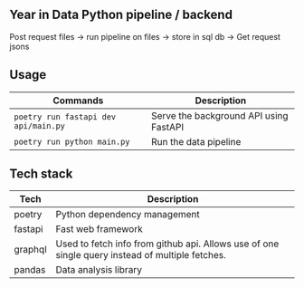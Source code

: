 ## Year in Data Python pipeline / backend

Post request files -> run pipeline on files -> store in sql db -> Get request jsons

## Usage

Commands | Description
-|-
`poetry run fastapi dev api/main.py` | Serve the background API using FastAPI
`poetry run python main.py` | Run the data pipeline

## Tech stack 

Tech | Description
-|-
poetry | Python dependency management
fastapi | Fast web framework
graphql | Used to fetch info from github api. Allows use of one single query instead of multiple fetches.
pandas | Data analysis library
